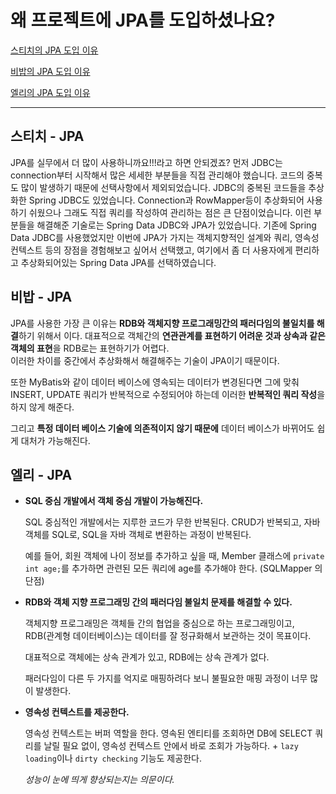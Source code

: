 # 왜 프로젝트에 JPA를 도입하셨나요?

[스티치의 JPA 도입 이유](stitch.md)

[비밥의 JPA 도입 이유](bebop.md)

[엘리의 JPA 도입 이유](elly-why-jpa.md)

---

## 스티치 - JPA

JPA를 실무에서 더 많이 사용하니까요!!!라고 하면 안되겠죠? 먼저 JDBC는 connection부터 시작해서 많은 세세한 부분들을 직접 관리해야 했습니다. 코드의 중복도 많이 발생하기 때문에 선택사항에서 제외되었습니다. JDBC의 중복된 코드들을 추상화한 Spring JDBC도 있었습니다. Connection과 RowMapper등이 추상화되어 사용하기 쉬웠으나 그래도 직접 쿼리를 작성하여 관리하는 점은 큰 단점이었습니다. 이런 부분들을 해결해준 기술로는 Spring Data JDBC와 JPA가 있었습니다. 기존에 Spring Data JDBC를 사용했었지만 이번에 JPA가 가지는 객체지향적인 설계와 쿼리, 영속성 컨텍스트 등의 장점을 경험해보고 싶어서 선택했고, 여기에서 좀 더 사용자에게 편리하고 추상화되어있는 Spring Data JPA를 선택하였습니다.

## 비밥 - JPA

JPA를 사용한 가장 큰 이유는 **RDB와 객체지향 프로그래밍간의 패러다임의 불일치를 해결**하기 위해서 이다.
대표적으로 객체간의 **연관관계를 표현하기 어려운 것과 상속과 같은 객체의 표현**을 RDB로는 표현하기가 어렵다.  
이러한 차이를 중간에서 추상화해서 해결해주는 기술이 JPA이기 때문이다.

또한 MyBatis와 같이 데이터 베이스에 영속되는 데이터가 변경된다면 그에 맞춰 INSERT, UPDATE 쿼리가 반복적으로 수정되어야 하는데 이러한 **반복적인 쿼리 작성**을 하지 않게 해준다. 

그리고 **특정 데이터 베이스 기술에 의존적이지 않기 때문에** 데이터 베이스가 바뀌어도 쉽게 대처가 가능해진다.

## 엘리 - JPA

- **SQL 중심 개발에서 객체 중심 개발이 가능해진다.**

  SQL 중심적인 개발에서는 지루한 코드가 무한 반복된다. CRUD가 반복되고, 자바 객체를 SQL로, SQL을 자바 객체로 변환하는 과정이 반복된다.

  예를 들어, 회원 객체에 나이 정보를 추가하고 싶을 때, Member 클래스에 `private int age;`를 추가하면 관련된 모든 쿼리에 age를 추가해야 한다. (SQLMapper 의 단점)

- **RDB와 객체 지향 프로그래밍 간의 패러다임 불일치 문제를 해결할 수 있다.**

  객체지향 프로그래밍은 객체들 간의 협업을 중심으로 하는 프로그래밍이고, RDB(관계형 데이터베이스)는 데이터를 잘 정규화해서 보관하는 것이 목표이다.

  대표적으로 객체에는 상속 관계가 있고, RDB에는 상속 관계가 없다.

  패러다임이 다른 두 가지를 억지로 매핑하려다 보니 불필요한 매핑 과정이 너무 많이 발생한다.

- **영속성 컨텍스트를 제공한다.**

  영속성 컨텍스트는 버퍼 역할을 한다. 영속된 엔티티를 조회하면 DB에 SELECT 쿼리를 날릴 필요 없이, 영속성 컨텍스트 안에서 바로 조회가 가능하다. + `lazy loading`이나 `dirty checking` 기능도 제공한다.

  *성능이 눈에 띄게 향상되는지는 의문이다.*